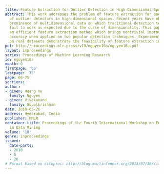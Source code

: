 ```yaml
---
title: Feature Extraction for Outlier Detection in High-Dimensional Spaces
abstract: This work addresses the problem of feature extraction for boosting the performance
  of outlier detectors in high-dimensional spaces. Recent years have observed the
  prominence of multidimensional data on which traditional detection techniques usually
  fail to work as expected due to the curse of dimensionality. This paper introduces
  an efficient feature extraction method which brings nontrivial improvements in detection
  accuracy when applied on two popular detection techniques. Experiments carried out
  on real datasets demonstrate the feasibility of feature extraction in outlier detection.
pdf: http://proceedings.mlr.press/v10/nguyen10a/nguyen10a.pdf
layout: inproceedings
series: Proceedings of Machine Learning Research
id: nguyen10a
month: 0
firstpage: '66'
lastpage: '75'
page: 66-75
sections: 
author:
- given: Hoang Vu
  family: Nguyen
- given: Vivekanand
  family: Gopalkrishnan
date: 2010-05-26
address: Hyderabad, India
publisher: PMLR
container-title: Proceedings of the Fourth International Workshop on Feature Selection
  in Data Mining
volume: '10'
genre: inproceedings
issued:
  date-parts:
  - 2010
  - 5
  - 26
# Format based on citeproc: http://blog.martinfenner.org/2013/07/30/citeproc-yaml-for-bibliographies/
---
```

